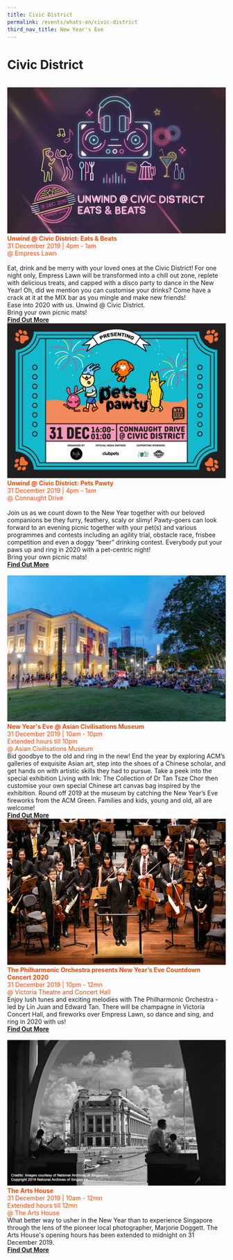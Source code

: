 ```yaml
---
title: Civic District
permalink: /events/whats-on/civic-district
third_nav_title: New Year's Eve
---
```


# Civic District

<br>
      <a href="https://silentdisco-countdown2020.peatix.com/"> <img src="/images/(CD)-eats-and-beats-kv-website.jpg" /></a>    
      <font color="orangered"><b>Unwind @ Civic District: Eats & Beats</b></font>
      <font color="orangered"><br>31 December 2019 | 4pm - 1am</font>
      <font color="orangered"><br> @ Empress Lawn</font>
      <br>
      <br>Eat, drink and be merry with your loved ones at the Civic District! For one night only, Empress Lawn will be transformed into a chill out zone, replete with delicious treats, and capped with a disco party to dance in the New Year! Oh, did we mention you can customise your drinks? Come have a crack at it at the MIX bar as you mingle and make new friends!
      <br>
Ease into 2020 with us. Unwind @ Civic District.
      <br>
Bring your own picnic mats!
      <font color="orangered"><b><br><a href="https://silentdisco-countdown2020.peatix.com/">Find Out More</a></b></font>
      <br>     
     <a href="https://petspawty.sg/"> <img src="/images/pets_pawty_kv_latest_update.jpg" /></a>
      <font color="orangered"><b>Unwind @ Civic District: Pets Pawty</b></font>
      <font color="orangered"><br>31 December 2019 | 4pm - 1am</font>
      <font color="orangered"><br> @ Connaught Drive</font>
      <br>
      <br>Join us as we count down to the New Year together with our beloved companions be they furry, feathery, scaly or slimy! Pawty-goers can look forward to an evening picnic together with your pet(s) and various programmes and contests including an agility trial, obstacle race, frisbee competition and even a doggy “beer” drinking contest. Everybody put your paws up and ring in 2020 with a pet-centric night!
      <br>
Bring your own picnic mats!      
      <font color="orangered"><b><br><a href="https://petspawty.sg/">Find Out More</a></b></font>
      <br>
      <br>
     <a href="https://www.acm.org.sg/"> <img src="/images/ACM_KV_10122019.jpg" /></a>
      <font color="orangered"><b>New Year's Eve @ Asian Civilisations Museum</b></font>
      <font color="orangered"><br>31 December 2019 | 10am - 10pm</font>
      <font color="orangered"><br> Extended hours till 10pm </font>
      <font color="orangered"><br> @ Asian Civilisations Museum </font>  
      <br>Bid goodbye to the old and ring in the new! End the year by exploring ACM’s galleries of exquisite Asian art, step into the shoes of a Chinese scholar, and get hands on with artistic skills they had to pursue. Take a peek into the special exhibition Living with Ink: The Collection of Dr Tan Tsze Chor then customise your own special Chinese art canvas bag inspired by the exhibition. Round off 2019 at the museum by catching the New Year’s Eve fireworks from the ACM Green. Families and kids, young and old, all are welcome!
      <font color="orangered"><b><br><a href="https://www.acm.org.sg/">Find Out More</a></b></font>
      <br>      
     <a href="https://www.sistic.com.sg/events/nye1219"> <img src="/images/CDVictoriaTheaterandConcert.jpg" /></a>
      <font color="orangered"><b>The Philharmonic Orchestra presents New Year’s Eve Countdown Concert 2020</b></font>
      <font color="orangered"><br>31 December 2019 | 10pm - 12mn</font>
      <font color="orangered"><br> @ Victoria Theatre and Concert Hall </font>  
      <br>Enjoy lush tunes and exciting melodies with The Philharmonic Orchestra - led by Lin Juan and Edward Tan. There will be champagne in Victoria Concert Hall, and fireworks over Empress Lawn, so dance and sing, and ring in 2020 with us!
      <font color="orangered"><b><br><a href="https://www.sistic.com.sg/events/nye1219">Find Out More</a></b></font>
      <br>
      <br>
     <a href="https://www.theartshouse.sg/whats-on/marjorie-doggett-exhibition"> <img src="/images/CDTheArtHouse.jpg" /></a>
      <font color="orangered"><b>The Arts House</b></font>
      <font color="orangered"><br>31 December 2019 | 10am - 12mn</font>
      <font color="orangered"><br> Extended hours till 12mn </font>
      <font color="orangered"><br> @ The Arts House </font>  
      <br>What better way to usher in the New Year than to experience Singapore through the lens of the pioneer local photographer, Marjorie Doggett. The Arts House's opening hours has been extended to midnight on 31 December 2019.
      <font color="orangered"><b><br><a href="https://www.theartshouse.sg/whats-on/marjorie-doggett-exhibition">Find Out More</a></b></font>
      <br>
